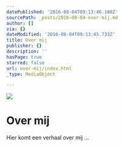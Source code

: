 ```yaml
---
datePublished: '2016-08-04T09:13:46.180Z'
sourcePath: _posts/2016-08-04-over-mij.md
author: []
via: {}
dateModified: '2016-08-04T09:13:45.733Z'
title: Over mij
publisher: {}
description: ''
hasPage: true
starred: false
url: over-mij/index.html
_type: MediaObject

---
```

![](https://the-grid-user-content.s3-us-west-2.amazonaws.com/39c1efd0-8644-4d19-b81f-8eb04d86b43b.jpg)

# Over mij

Hier komt een verhaal over mij ...